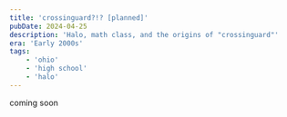 ```yaml
---
title: 'crossinguard?!? [planned]'
pubDate: 2024-04-25
description: 'Halo, math class, and the origins of "crossinguard"'
era: 'Early 2000s'
tags:
    - 'ohio'
    - 'high school'
    - 'halo'
---
```


coming soon
